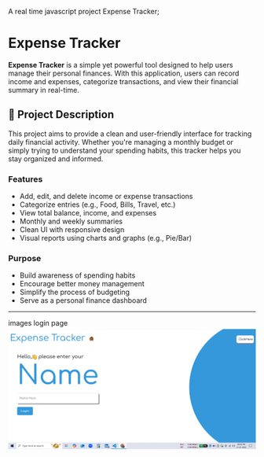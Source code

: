 A real time javascript project Expense Tracker;
#  Expense Tracker

**Expense Tracker** is a simple yet powerful tool designed to help users manage their personal finances. With this application, users can record income and expenses, categorize transactions, and view their financial summary in real-time.

## 🧾 Project Description

This project aims to provide a clean and user-friendly interface for tracking daily financial activity. Whether you're managing a monthly budget or simply trying to understand your spending habits, this tracker helps you stay organized and informed.

###  Features

- Add, edit, and delete income or expense transactions
- Categorize entries (e.g., Food, Bills, Travel, etc.)
- View total balance, income, and expenses
- Monthly and weekly summaries
- Clean UI with responsive design
- Visual reports using charts and graphs (e.g., Pie/Bar)

### Purpose

- Build awareness of spending habits
- Encourage better money management
- Simplify the process of budgeting
- Serve as a personal finance dashboard

---
images
login page
![UI Preview](https://github.com/ThirupatiSreedhar/Expense-tracker/blob/13e2c6d42980927dd6ee012343b34018163012ae/Screenshot%20(9).png)


